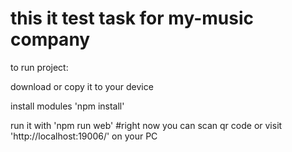 
# this it test task for my-music company

to run project:

download or copy it to your device

install modules 'npm install'

run it with 'npm run web'
#right now you can scan qr code or visit 'http://localhost:19006/' on your PC
